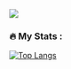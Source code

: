 <img src="https://github-readme-stats.vercel.app/api?username=muayyat&show_icons=true"/>

### :fire: My Stats :



[![Top Langs](https://github-readme-stats.vercel.app/api/top-langs/?username=muayyat&layout=compact&theme=vision-friendly-light)](https://github.com/muayyat/github-readme-stats)
